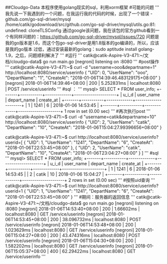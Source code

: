 ##Cloudgo-Data
本程序使用golang现实的sql，利用xorm框架
#可能的问题
'''
我先说一下我遇到的一个问题，在我运行我的代码的时候，出现了一个错误
 -github.com/go-sql-driver/mysql
/home/catik/godownload/src/github.com/go-sql-driver/mysql/utils.go:81: undefined: cloneTLSConfig
通过google该问题，我在该包的官方github看到一个有同样问题的：https://github.com/go-sql-driver/mysql/issues/720
问题是我的go版本是1.6，而这个包go-sql-driver是用1.8版本的go编译的，所以，应该是我的go版本
过低，通过安装最新的golang：sudo aptitude install golang-1.9，之后，问题顺利解决了
'''
#运行
'''
catik@catik-Aspire-V3-471:~/文档/cloudgo-data$ go run main.go
[negroni] listening on :8080
'''
#post操作
'''
catik@catik-Aspire-V3-471:~$ curl -d "username=ooo&departname=1" http://localhost:8080/service/userinfo
{
  "UID": 0,
  "UserName": "ooo",
  "DepartName": "1",
  "CreateAt": "2018-01-06T14:39:46.483129175+08:00"
}
[negroni] 2018-01-06T14:39:46+08:00 | 200 | 	 5.252831ms | localhost:8080 | POST /service/userinfo
'''
#sql ：
'''
mysql> SELECT  * FROM user_info;
+-------+-----------+-------------+---------------------+
| u_i_d | user_name | depart_name | create_at           |
+-------+-----------+-------------+---------------------+
|     1 | 1241      | 6           | 2018-01-06 14:53:45 |
+-------+-----------+-------------+---------------------+
1 row in set (0.00 sec)
'''
#再次执行post
'''
catik@catik-Aspire-V3-471:~$ curl -d "username=catik&departname=10" http://localhost:8080/service/userinfo
{
  "UID": 2,
  "UserName": "catik",
  "DepartName": "10",
  "CreateAt": "2018-01-06T15:04:27.99396656+08:00"
}

catik@catik-Aspire-V3-471:~$ curl http://localhost:8080/service/userinfo?userid=[
  {
    "UID": 1,
    "UserName": "1241",
    "DepartName": "6",
    "CreateAt": "2018-01-06T22:53:45+08:00"
  },
  {
    "UID": 2,
    "UserName": "catik",
    "DepartName": "10",
    "CreateAt": "2018-01-06T23:04:27+08:00"
  }
]
'''
#sql
'''
mysql> SELECT  * FROM user_info;
+-------+-----------+-------------+---------------------+
| u_i_d | user_name | depart_name | create_at           |
+-------+-----------+-------------+---------------------+
|     1 | 1241      | 6           | 2018-01-06 14:53:45 |
|     2 | catik     | 10          | 2018-01-06 15:04:27 |
+-------+-----------+-------------+---------------------+
2 rows in set (0.00 sec)
'''
#按照uid查询
'''
catik@catik-Aspire-V3-471:~$ curl http://localhost:8080/service/userinfo?userid=1
{
  "UID": 1,
  "UserName": "1241",
  "DepartName": "6",
  "CreateAt": "2018-01-06T22:53:45+08:00"
}
'''
#期间：服务器的返回信息
'''
catik@catik-Aspire-V3-471:~/文档/cloudgo-data$ go run main.go
[negroni] listening on :8080
[negroni] 2018-01-06T14:53:40+08:00 | 200 | 	 1.66602ms | localhost:8080 | GET /service/userinfo
[negroni] 2018-01-06T14:53:45+08:00 | 200 | 	 38.096732ms | localhost:8080 | POST /service/userinfo
[negroni] 2018-01-06T14:53:48+08:00 | 200 | 	 1.023629ms | localhost:8080 | GET /service/userinfo
[negroni] 2018-01-06T15:04:27+08:00 | 200 | 	 43.474316ms | localhost:8080 | POST /service/userinfo
[negroni] 2018-01-06T15:04:30+08:00 | 200 | 	 1.582202ms | localhost:8080 | GET /service/userinfo
[negroni] 2018-01-06T15:05:37+08:00 | 400 | 	 62.29422ms | localhost:8080 | GET /service/userinfo
'''
